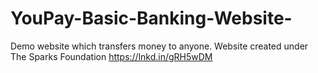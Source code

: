 # YouPay-Basic-Banking-Website-
Demo website which transfers money to anyone. Website created under The Sparks Foundation
https://lnkd.in/gRH5wDM
